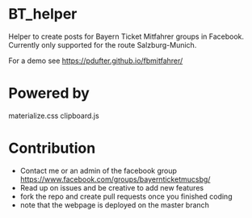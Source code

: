 # BT_helper
Helper to create posts for Bayern Ticket Mitfahrer groups in Facebook.
Currently only supported for the route Salzburg-Munich.

For a demo see https://pdufter.github.io/fbmitfahrer/

# Powered by
materialize.css
clipboard.js

# Contribution
- Contact me or an admin of the facebook group https://www.facebook.com/groups/bayernticketmucsbg/
- Read up on issues and be creative to add new features
- fork the repo and create pull requests once you finished coding
- note that the webpage is deployed on the master branch
